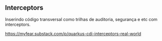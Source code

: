 ## Interceptors

Inserindo código transversal como trilhas de auditoria, segurança e etc
com interceptors.

https://myfear.substack.com/p/quarkus-cdi-interceptors-real-world

